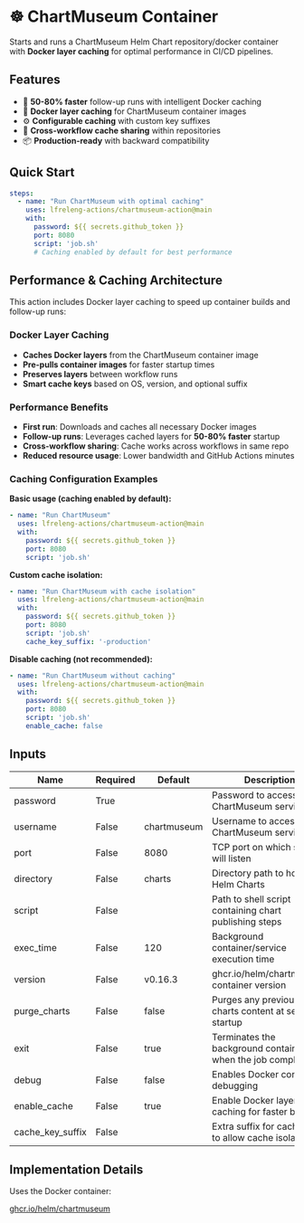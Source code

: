 <!--
# SPDX-License-Identifier: Apache-2.0
# SPDX-FileCopyrightText: 2025 The Linux Foundation
-->

# ☸️ ChartMuseum Container

Starts and runs a ChartMuseum Helm Chart repository/docker container with
**Docker layer caching** for optimal performance in CI/CD pipelines.

## Features

- 🚀 **50-80% faster** follow-up runs with intelligent Docker caching
- 🐳 **Docker layer caching** for ChartMuseum container images
- ⚙️ **Configurable caching** with custom key suffixes
- 🔄 **Cross-workflow cache sharing** within repositories
- 📦 **Production-ready** with backward compatibility

## Quick Start

<!-- markdownlint-disable MD046 -->

```yaml
steps:
  - name: "Run ChartMuseum with optimal caching"
    uses: lfreleng-actions/chartmuseum-action@main
    with:
      password: ${{ secrets.github_token }}
      port: 8080
      script: 'job.sh'
      # Caching enabled by default for best performance
```

<!-- markdownlint-enable MD046 -->

## Performance & Caching Architecture

This action includes Docker layer caching to speed up container
builds and follow-up runs:

### Docker Layer Caching

- **Caches Docker layers** from the ChartMuseum container image
- **Pre-pulls container images** for faster startup times
- **Preserves layers** between workflow runs
- **Smart cache keys** based on OS, version, and optional suffix

### Performance Benefits

- **First run**: Downloads and caches all necessary Docker images
- **Follow-up runs**: Leverages cached layers for **50-80% faster** startup
- **Cross-workflow sharing**: Cache works across workflows in same repo
- **Reduced resource usage**: Lower bandwidth and GitHub Actions minutes

### Caching Configuration Examples

**Basic usage (caching enabled by default):**

```yaml
- name: "Run ChartMuseum"
  uses: lfreleng-actions/chartmuseum-action@main
  with:
    password: ${{ secrets.github_token }}
    port: 8080
    script: 'job.sh'
```

**Custom cache isolation:**

```yaml
- name: "Run ChartMuseum with cache isolation"
  uses: lfreleng-actions/chartmuseum-action@main
  with:
    password: ${{ secrets.github_token }}
    port: 8080
    script: 'job.sh'
    cache_key_suffix: '-production'
```

**Disable caching (not recommended):**

```yaml
- name: "Run ChartMuseum without caching"
  uses: lfreleng-actions/chartmuseum-action@main
  with:
    password: ${{ secrets.github_token }}
    port: 8080
    script: 'job.sh'
    enable_cache: false
```

## Inputs

<!-- markdownlint-disable MD013 -->

| Name             | Required | Default     | Description                                                  |
| ---------------- | -------- | ----------- | ------------------------------------------------------------ |
| password         | True     |             | Password to access ChartMuseum service                       |
| username         | False    | chartmuseum | Username to access ChartMuseum service                       |
| port             | False    | 8080        | TCP port on which server will listen                        |
| directory        | False    | charts      | Directory path to host Helm Charts                          |
| script           | False    |             | Path to shell script containing chart publishing steps      |
| exec_time        | False    | 120         | Background container/service execution time                 |
| version          | False    | v0.16.3     | ghcr.io/helm/chartmuseum container version                  |
| purge_charts     | False    | false       | Purges any previous charts content at server startup        |
| exit             | False    | true        | Terminates the background container when the job completes  |
| debug            | False    | false       | Enables Docker container debugging                          |
| enable_cache     | False    | true        | Enable Docker layer caching for faster builds |
| cache_key_suffix | False    |             | Extra suffix for cache keys to allow cache isolation   |

<!-- markdownlint-enable MD013 -->

## Implementation Details

Uses the Docker container:

[ghcr.io/helm/chartmuseum](https://github.com/helm/chartmuseum/pkgs/container/chartmuseum)

